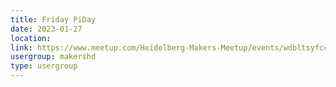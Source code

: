 ```yaml
---
title: Friday PiDay
date: 2023-01-27
location: 
link: https://www.meetup.com/Heidelberg-Makers-Meetup/events/wdbltsyfccbkc/
usergroup: makershd
type: usergroup
---
```

